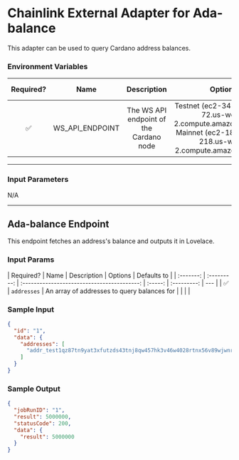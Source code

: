 # Chainlink External Adapter for Ada-balance

This adapter can be used to query Cardano address balances.

### Environment Variables

| Required? |      Name       |               Description               |                                                         Options                                                          | Defaults to |
| :-------: | :-------------: | :-------------------------------------: | :----------------------------------------------------------------------------------------------------------------------: | :---------: |
|    ✅     | WS_API_ENDPOINT | The WS API endpoint of the Cardano node | Testnet (ec2-34-223-102-72.us-west-2.compute.amazonaws.com), Mainnet (ec2-18-237-40-218.us-west-2.compute.amazonaws.com) |             |

---

### Input Parameters

N/A

---

## Ada-balance Endpoint

This endpoint fetches an address's balance and outputs it in Lovelace.

### Input Params

| Required? |    Name     |                 Description                 | Options | Defaults to |
| :-------: | :---------: | :-----------------------------------------: | :-----: | :---------: | --- |
|    ✅     | `addresses` | An array of addresses to query balances for |         |             |     |

### Sample Input

```json
{
  "id": "1",
  "data": {
    "addresses": [
      "addr_test1qz87tn9yat3xfutzds43tnj8qw457hk3v46w4028rtnx56v89wjwnrwcvlfm2atvcnnclh3x7thwrl7pgnffaw24mgws0dga4m"
    ]
  }
}
```

### Sample Output

```json
{
  "jobRunID": "1",
  "result": 5000000,
  "statusCode": 200,
  "data": {
    "result": 5000000
  }
}
```
